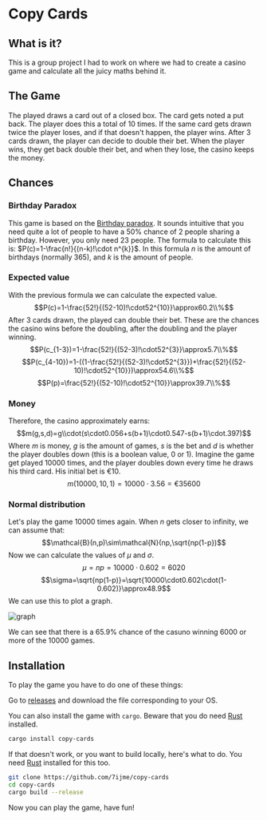 # Copy Cards

## What is it?
This is a group project I had to work on where we had to create a casino game and calculate all the juicy maths behind it.

## The Game

The played draws a card out of a closed box. The card gets noted a put back. The player does this a total of 10 times. If the same card gets drawn twice the player loses, and if that doesn't happen, the player wins. After 3 cards drawn, the player can decide to double their bet. When the player wins, they get back double their bet, and when they lose, the casino keeps the money.

## Chances

### Birthday Paradox

This game is based on the [Birthday paradox](https://en.wikipedia.org/wiki/Birthday_problem). It sounds intuitive that you need quite a lot of people to have a 50% chance of 2 people sharing a birthday. However, you only need 23 people. The formula to calculate this is:
$P(c)=1-\frac{n!}{(n-k)!\cdot n^{k}}$. In this formula $n$ is the amount of birthdays (normally 365), and $k$ is the amount of people.

### Expected value

With the previous formula we can calculate the expected value.
$$P(c)=1-\frac{52!}{(52-10)!\cdot52^{10}}\approx60.2\\%$$
After 3 cards drawn, the played can double their bet. These are the chances the casino wins before the doubling, after the doubling and the player winning.
$$P(c_{1-3})=1-\frac{52!}{(52-3)!\cdot52^{3}}\approx5.7\\%$$
$$P(c_{4-10})=1-((1-\frac{52!}{(52-3)!\cdot52^{3}})+\frac{52!}{(52-10)!\cdot52^{10}})\approx54.6\\%$$
$$P(p)=\frac{52!}{(52-10)!\cdot52^{10}}\approx39.7\\%$$

### Money
Therefore, the casino approximately earns:
$$m(g,s,d)=g\\cdot(s\cdot0.056+s(b+1)\cdot0.547-s(b+1)\cdot.397)$$
Where $m$ is money, $g$ is the amount of games, $s$ is the bet and $d$ is whether the player doubles down (this is a boolean value, 0 or 1).
Imagine the game get played $10 000$ times, and the player doubles down every time he draws his third card. His initial bet is €10.
$$m(10000,10,1)=10000\cdot3.56=€35600$$

### Normal distribution
Let's play the game 10000 times again.
When $n$ gets closer to infinity, we can assume that:
$$\mathcal{B}(n,p)\sim\mathcal{N}(np,\sqrt{np(1-p})$$
Now we can calculate the values of $\mu$ and $\sigma$.
$$\mu=np=10000\cdot0.602=6020$$
$$\sigma=\sqrt{np(1-p)}=\sqrt{10000\cdot0.602\cdot(1-0.602)}\approx48.9$$
We can use this to plot a graph.

![graph](https://github.com/7ijme/copy-cards/assets/68817281/e0fb2e32-8928-489a-8deb-a48666952229)

We can see that there is a 65.9\% chance of the casuno winning 6000 or more of the 10000 games.

## Installation
To play the game you have to do one of these things:

Go to [releases](https://github.com/7ijme/copy-cards/releases/latest) and download the file corresponding to your OS.

You can also install the game with `cargo`. Beware that you do need [Rust](https://www.rust-lang.org/tools/install) installed.
```sh
cargo install copy-cards
```

If that doesn't work, or you want to build locally, here's what to do. You need [Rust](https://www.rust-lang.org/tools/install) installed for this too.
```sh
git clone https://github.com/7ijme/copy-cards
cd copy-cards
cargo build --release
```

Now you can play the game, have fun!
